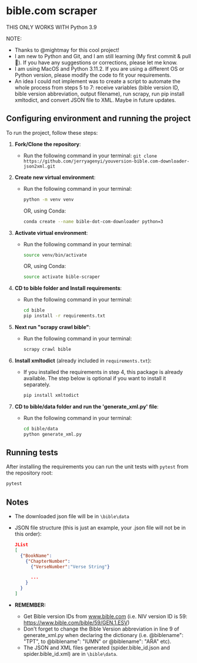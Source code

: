 # bible.com scraper

THIS ONLY WORKS WITH Python 3.9

NOTE:

- Thanks to @mightmay for this cool project!
- I am new to Python and Git, and I am still learning (My first commit & pull 🤗). If you have any suggestions or corrections, please let me know.
- I am using MacOS and Python 3.11.2. If you are using a different OS or Python version, please modify the code to fit your requirements.
- An idea I could not implement was to create a script to automate the whole process from steps 5 to 7: receive variables (bible version ID, bible version abbreviation, output filename), run scrapy, run pip install xmltodict, and convert JSON file to XML. Maybe in future updates.

## Configuring environment and running the project

To run the project, follow these steps:

1. **Fork/Clone the repository**:

   - Run the following command in your terminal: `git clone https://github.com/jerryagenyi/youversion-bible.com-downloader-json2xml.git`

2. **Create new virtual environment**:

   - Run the following command in your terminal:
     ```bash
     python -m venv venv
     ```
     OR, using Conda:
     ```bash
     conda create --name bible-dot-com-downloader python=3
     ```

3. **Activate virtual environment**:

   - Run the following command in your terminal:
     ```bash
     source venv/bin/activate
     ```
     OR, using Conda:
     ```bash
     source activate bible-scraper
     ```

4. **CD to bible folder and Install requirements**:

   - Run the following command in your terminal:
     ```bash
     cd bible
     pip install -r requirements.txt
     ```

5. **Next run "scrapy crawl bible"**:

   - Run the following command in your terminal:
     ```bash
     scrapy crawl bible
     ```

6. **Install xmltodict** (already included in `requirements.txt`):

   - If you installed the requirements in step 4, this package is already
     available. The step below is optional if you want to install it
     separately.
     ```bash
     pip install xmltodict
     ```

7. **CD to bible/data folder and run the 'generate_xml.py' file**:
    - Run the following command in your terminal:
      ```bash
      cd bible/data
      python generate_xml.py
      ```

## Running tests

After installing the requirements you can run the unit tests with `pytest` from
the repository root:

```bash
pytest
```

## Notes

- The downloaded json file will be in `\bible\data`
- JSON file structure (this is just an example, your .json file will not be in this order):

  ```json
  JList
  [
    {"BookName":
      {"ChapterNumber":
        {"VerseNumber":"Verse String"}

        ...
      }
    }
  ]
  ```

- **REMEMBER:**
  - Get Bible version IDs from www.bible.com (i.e. NIV version ID is 59: https://www.bible.com/bible/59/GEN.1.ESV)
  - Don't forget to change the Bible Version abbreviation in line 9 of generate_xml.py when declaring the dictionary (i.e. @biblename": "TPT", to @biblename": "IUMN" or @biblename": "ARA" etc).
  - The JSON and XML files generated (spider.bible_id.json and spider.bible_id.xml) are in `\bible\data`.
